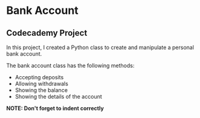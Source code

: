 # Bank Account
## Codecademy Project

In this project, I created a Python class to create and manipulate a personal bank account.

The bank account class has the following methods:

- Accepting deposits
- Allowing withdrawals
- Showing the balance
- Showing the details of the account

**NOTE: Don't forget to indent correctly**